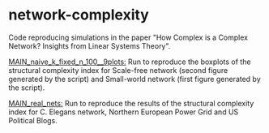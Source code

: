 # network-complexity
Code reproducing simulations in the paper "How Complex is a Complex Network? Insights from Linear Systems Theory".

<ins>MAIN_naive_k_fixed_n_100__9plots:</ins>
Run to reproduce the boxplots of the structural complexity index for Scale-free network (second figure generated by the script) and Small-world network (first figure generated by the script). 

<ins>MAIN_real_nets:</ins>
Run to reproduce the results of the structural complexity index for C. Elegans network, Northern European Power Grid and US Political Blogs.
